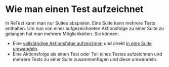 Wie man einen Test aufzeichnet
==============================

In ReTest kann man nur Suites abspielen. Eine Suite kann mehrere Tests enthalten. Um nun von einer aufgezeichneten Aktionsfolge zu einer Suite zu gelangen hat man mehrere Möglichkeiten. Sie können:

* Eine [vollständige Aktionsfolge aufzeichnen](aktionsfolge-aufzeichnen.md) und direkt [in eine Suite umwandeln](aktionsfolge-umwandeln.md).
* Eine Aktionsfolge als einen Test oder Teil eines Testes aufzeichnen und mehrere Tests zu einer Suite zusammenfügen und diese umwandeln.
 